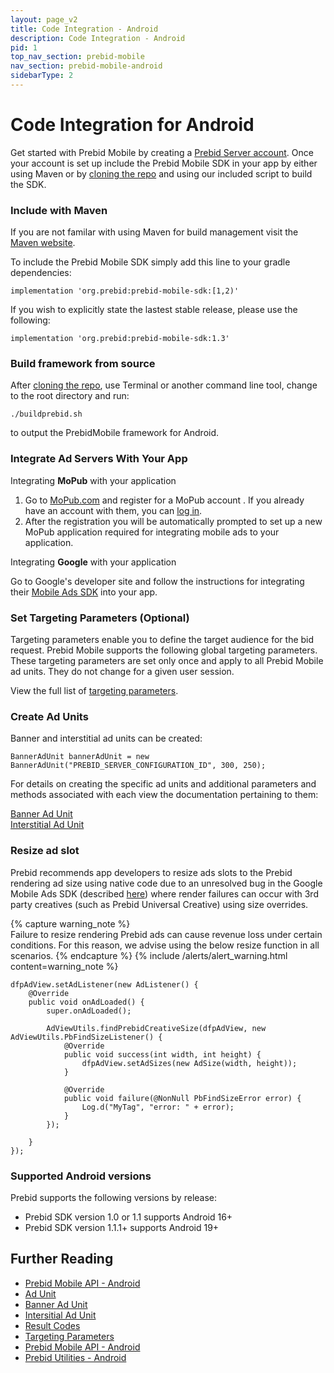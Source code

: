 ```yaml
---
layout: page_v2
title: Code Integration - Android
description: Code Integration - Android
pid: 1
top_nav_section: prebid-mobile
nav_section: prebid-mobile-android
sidebarType: 2
---
```


# Code Integration for Android

Get started with Prebid Mobile by creating a [Prebid Server account]({{site.github.url}}/prebid-mobile/prebid-mobile-pbs.html). Once your account is set up include the Prebid Mobile SDK in your app by either using Maven or by [cloning the repo](https://github.com/prebid/prebid-mobile-android) and using our included script to build the SDK.

### Include with Maven

If you are not familar with using Maven for build management visit the [Maven website](https://maven.apache.org/index.html).

To include the Prebid Mobile SDK simply add this line to your gradle dependencies:

```
implementation 'org.prebid:prebid-mobile-sdk:[1,2)'
```

If you wish to explicitly state the lastest stable release, please use the following:

```
implementation 'org.prebid:prebid-mobile-sdk:1.3'
```


### Build framework from source

After [cloning the repo](https://github.com/prebid/prebid-mobile-android), use Terminal or another command line tool, change to the root directory and run:

```
./buildprebid.sh
```

to output the PrebidMobile framework for Android.

### Integrate Ad Servers With Your App

Integrating **MoPub** with your application
1.  Go to [MoPub.com](https://app.mopub.com/register/) and  register for a MoPub account . If you already have an account with them, you can [log in](https://app.mopub.com/account/login/). 
2.  After the registration you will be automatically prompted to set up a new MoPub application required for integrating mobile ads to your application.

Integrating **Google** with your application   

Go to Google's developer site and follow the instructions for integrating their [Mobile Ads SDK](https://developers.google.com/ad-manager/mobile-ads-sdk/android/quick-start) into your app.

### Set Targeting Parameters (Optional)

Targeting parameters enable you to define the target audience for the bid request. Prebid Mobile supports the following global targeting parameters. These targeting parameters are set only once and apply to all Prebid Mobile ad units. They do not change for a given user session.

View the full list of [targeting parameters](/prebid-mobile/pbm-api/android/pbm-targeting-params-android.html).

### Create Ad Units
Banner and interstitial ad units can be created:

```
BannerAdUnit bannerAdUnit = new BannerAdUnit("PREBID_SERVER_CONFIGURATION_ID", 300, 250);
```

For details on creating the specific ad units and additional parameters and methods associated with each view the documentation pertaining to them:

[Banner Ad Unit](/prebid-mobile/pbm-api/android/banneradunit-android.html)  
[Interstitial Ad Unit](/prebid-mobile/pbm-api/android/interstitialadunit-android.html)

### Resize ad slot

Prebid recommends app developers to resize ads slots to the Prebid rendering ad size using native code due to an unresolved bug in the Google Mobile Ads SDK (described [here](https://groups.google.com/forum/?utm_medium=email&utm_source=footer#!category-topic/google-admob-ads-sdk/ios/648jzAP2EQY)) where render failures can occur with 3rd party creatives (such as Prebid Universal Creative) using size overrides.

{% capture warning_note %}  
Failure to resize rendering Prebid ads can cause revenue loss under certain conditions. For this reason, we advise using the below resize function in all scenarios. {% endcapture %}
{% include /alerts/alert_warning.html content=warning_note %}


```
dfpAdView.setAdListener(new AdListener() {
    @Override
    public void onAdLoaded() {
        super.onAdLoaded();

        AdViewUtils.findPrebidCreativeSize(dfpAdView, new AdViewUtils.PbFindSizeListener() {
            @Override
            public void success(int width, int height) {
                dfpAdView.setAdSizes(new AdSize(width, height));
            }

            @Override
            public void failure(@NonNull PbFindSizeError error) {
                Log.d("MyTag", "error: " + error);
            }
        });

    }
});
 ```

### Supported Android versions

Prebid supports the following versions by release:

* Prebid SDK version 1.0 or 1.1 supports Android 16+
* Prebid SDK version 1.1.1+ supports Android 19+



## Further Reading

- [Prebid Mobile API - Android]({{site.baseurl}}/prebid-mobile/pbm-api/android/pbm-api-android.html)
- [Ad Unit]({{site.baseurl}}/prebid-mobile/pbm-api/android/adunit-android.html)
- [Banner Ad Unit]({{site.baseurl}}/prebid-mobile/pbm-api/android/banneradunit-android.html)
- [Intersitial Ad Unit]({{site.baseurl}}/prebid-mobile/pbm-api/android/interstitialadunit-android.html)
- [Result Codes]({{site.baseurl}}/prebid-mobile/pbm-api/android/pbm-api-result-codes-android.html)
- [Targeting Parameters]({{site.baseurl}}/prebid-mobile/pbm-api/android/pbm-targeting-params-android.html)
- [Prebid Mobile API - Android]({{site.baseurl}}/prebid-mobile/pbm-api/android/pbm-api-android.html)
- [Prebid Utilities - Android]({{site.baseurl}}/prebid-mobile/pbm-api/android/pbm-util-android.html)
